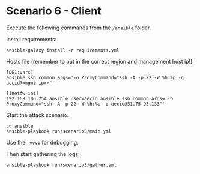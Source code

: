 # Scenario 6 - Client

Execute the following commands from the `/ansible` folder.

Install requirements:
```
ansible-galaxy install -r requirements.yml
```

Hosts file (remember to put in the correct region and management host ip!):
```
[DE1:vars]
ansible_ssh_common_args='-o ProxyCommand="ssh -A -p 22 -W %h:%p -q aecid@<mgmt-ip>>"'

[inetfw-int]
192.168.100.254 ansible_user=aecid ansible_ssh_common_args='-o ProxyCommand="ssh -A -p 22 -W %h:%p -q aecid@51.75.95.133"'
```

Start the attack scenario:
```
cd ansible
ansible-playbook run/scenario5/main.yml
```
Use the `-vvvv` for debugging.

Then start gathering the logs:
```
ansible-playbook run/scenario5/gather.yml